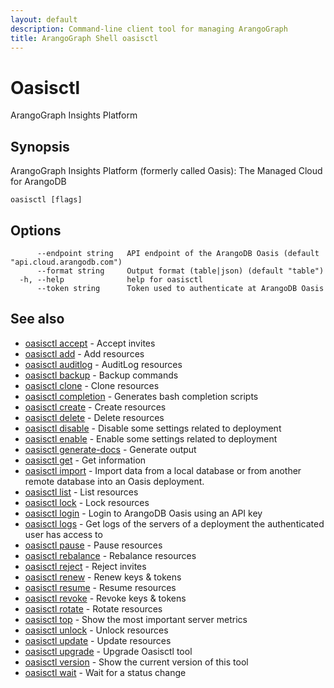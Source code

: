 ```yaml
---
layout: default
description: Command-line client tool for managing ArangoGraph
title: ArangoGraph Shell oasisctl
---
```

# Oasisctl

ArangoGraph Insights Platform

## Synopsis

ArangoGraph Insights Platform (formerly called Oasis): The Managed Cloud for ArangoDB

```
oasisctl [flags]
```

## Options

```
      --endpoint string   API endpoint of the ArangoDB Oasis (default "api.cloud.arangodb.com")
      --format string     Output format (table|json) (default "table")
  -h, --help              help for oasisctl
      --token string      Token used to authenticate at ArangoDB Oasis
```

## See also

* [oasisctl accept](oasisctl-accept.html)	 - Accept invites
* [oasisctl add](oasisctl-add.html)	 - Add resources
* [oasisctl auditlog](oasisctl-auditlog.html)	 - AuditLog resources
* [oasisctl backup](oasisctl-backup.html)	 - Backup commands
* [oasisctl clone](oasisctl-clone.html)	 - Clone resources
* [oasisctl completion](oasisctl-completion.html)	 - Generates bash completion scripts
* [oasisctl create](oasisctl-create.html)	 - Create resources
* [oasisctl delete](oasisctl-delete.html)	 - Delete resources
* [oasisctl disable](oasisctl-disable.html)	 - Disable some settings related to deployment
* [oasisctl enable](oasisctl-enable.html)	 - Enable some settings related to deployment
* [oasisctl generate-docs](oasisctl-generate-docs.html)	 - Generate output
* [oasisctl get](oasisctl-get.html)	 - Get information
* [oasisctl import](oasisctl-import.html)	 - Import data from a local database or from another remote database into an Oasis deployment.
* [oasisctl list](oasisctl-list.html)	 - List resources
* [oasisctl lock](oasisctl-lock.html)	 - Lock resources
* [oasisctl login](oasisctl-login.html)	 - Login to ArangoDB Oasis using an API key
* [oasisctl logs](oasisctl-logs.html)	 - Get logs of the servers of a deployment the authenticated user has access to
* [oasisctl pause](oasisctl-pause.html)	 - Pause resources
* [oasisctl rebalance](oasisctl-rebalance.html)	 - Rebalance resources
* [oasisctl reject](oasisctl-reject.html)	 - Reject invites
* [oasisctl renew](oasisctl-renew.html)	 - Renew keys & tokens
* [oasisctl resume](oasisctl-resume.html)	 - Resume resources
* [oasisctl revoke](oasisctl-revoke.html)	 - Revoke keys & tokens
* [oasisctl rotate](oasisctl-rotate.html)	 - Rotate resources
* [oasisctl top](oasisctl-top.html)	 - Show the most important server metrics
* [oasisctl unlock](oasisctl-unlock.html)	 - Unlock resources
* [oasisctl update](oasisctl-update.html)	 - Update resources
* [oasisctl upgrade](oasisctl-upgrade.html)	 - Upgrade Oasisctl tool
* [oasisctl version](oasisctl-version.html)	 - Show the current version of this tool
* [oasisctl wait](oasisctl-wait.html)	 - Wait for a status change

